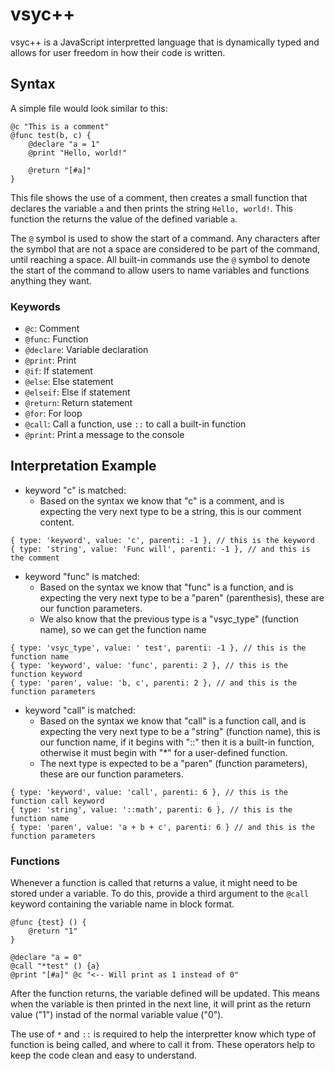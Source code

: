 # vsyc++

vsyc++ is a JavaScript interpretted language that is dynamically typed and allows for user freedom in how their code is written.

## Syntax

A simple file would look similar to this:

```
@c "This is a comment" 
@func test(b, c) {
    @declare "a = 1"
    @print "Hello, world!"

    @return "[#a]"
}
```

This file shows the use of a comment, then creates a small function that declares the variable `a` and then prints the string `Hello, world!`. This function the returns the value of the defined variable `a`.

The `@` symbol is used to show the start of a command. Any characters after the symbol that are not a space are considered to be part of the command, until reaching a space. All built-in commands use the `@` symbol to denote the start of the command to allow users to name variables and functions anything they want.

### Keywords

- `@c`: Comment
- `@func`: Function
- `@declare`: Variable declaration
- `@print`: Print
- `@if`: If statement
- `@else`: Else statement
- `@elseif`: Else if statement
- `@return`: Return statement
- `@for`: For loop
- `@call`: Call a function, use `::` to call a built-in function
- `@print`: Print a message to the console

## Interpretation Example

- keyword "c" is matched:
    - Based on the syntax we know that "c" is a comment, and is expecting the very next type to be a string, this is our comment content.

```jsonc
{ type: 'keyword', value: 'c', parenti: -1 }, // this is the keyword
{ type: 'string', value: 'Func will', parenti: -1 }, // and this is the comment
```

- keyword "func" is matched:
    - Based on the syntax we know that "func" is a function, and is expecting the very next type to be a "paren" (parenthesis), these are our function parameters. 
    - We also know that the previous type is a "vsyc_type" (function name), so we can get the function name

```jsonc
{ type: 'vsyc_type', value: ' test', parenti: -1 }, // this is the function name
{ type: 'keyword', value: 'func', parenti: 2 }, // this is the function keyword
{ type: 'paren', value: 'b, c', parenti: 2 }, // and this is the function parameters
```

- keyword "call" is matched:
    - Based on the syntax we know that "call" is a function call, and is expecting the very next type to be a "string" (function name), this is our function name, if it begins with "::" then it is a built-in function, otherwise it must begin with "*" for a user-defined function. 
    - The next type is expected to be a "paren" (function parameters), these are our function parameters.

```jsonc
{ type: 'keyword', value: 'call', parenti: 6 }, // this is the function call keyword
{ type: 'string', value: '::math', parenti: 6 }, // this is the function name
{ type: 'paren', value: 'a + b + c', parenti: 6 } // and this is the function parameters
```

### Functions

Whenever a function is called that returns a value, it might need to be stored under a variable. To do this, provide a third argument to the `@call` keyword containing the variable name in block format.

```
@func {test} () {
    @return "1"
}

@declare "a = 0"
@call "*test" () {a}
@print "[#a]" @c "<-- Will print as 1 instead of 0"
```

After the function returns, the variable defined will be updated. This means when the variable is then printed in the next line, it will print as the return value ("1") instad of the normal variable value ("0").

The use of `*` and `::` is required to help the interpretter know which type of function is being called, and where to call it from. These operators help to keep the code clean and easy to understand.